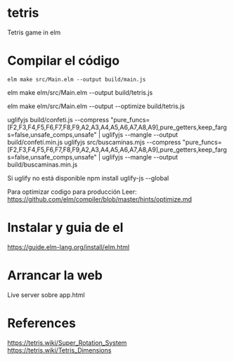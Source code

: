 # tetris
Tetris game in elm

 # Compilar el código

 ```
 elm make src/Main.elm --output build/main.js
 ```
elm make elm/src/Main.elm --output build/tetris.js

elm make elm/src/Main.elm --output --optimize build/tetris.js

uglifyjs build/confeti.js --compress "pure_funcs=[F2,F3,F4,F5,F6,F7,F8,F9,A2,A3,A4,A5,A6,A7,A8,A9],pure_getters,keep_fargs=false,unsafe_comps,unsafe" | uglifyjs --mangle --output build/confeti.min.js
uglifyjs src/buscaminas.mjs --compress "pure_funcs=[F2,F3,F4,F5,F6,F7,F8,F9,A2,A3,A4,A5,A6,A7,A8,A9],pure_getters,keep_fargs=false,unsafe_comps,unsafe" | uglifyjs --mangle --output build/buscaminas.min.js

Si uglify no está disponible
npm install uglify-js --global

Para optimizar codigo para producción Leer: https://github.com/elm/compiler/blob/master/hints/optimize.md


# Instalar y guia de el
 https://guide.elm-lang.org/install/elm.html


# Arrancar la web
Live server sobre app.html 

# References

https://tetris.wiki/Super_Rotation_System
https://tetris.wiki/Tetris_Dimensions